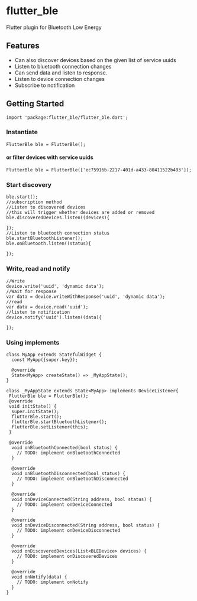 # flutter_ble

Flutter plugin for Bluetooth Low Energy

## Features

* Can also discover devices based on the given list of service uuids
* Listen to bluetooth connection changes
* Can send data and listen to response.
* Listen to device connection changes
* Subscribe to notification

## Getting Started
```
import 'package:flutter_ble/flutter_ble.dart';
```
### Instantiate
```
FlutterBle ble = FlutterBle();
```
#### or filter devices with service uuids
```
FlutterBle ble = FlutterBle(['ec75916b-2217-401d-a433-80411522b493']);
```
### Start discovery
```
ble.start();
//subscription method
//Listen to discovered devices
//this will trigger whether devices are added or removed
ble.discoveredDevices.listen((devices){

});
//Listen to bluetooth connection status
ble.startBluetoothListener();
ble.onBluetooth.listen((status){
 
});
```
### Write, read and notify
```
//Write
device.write('uuid', 'dynamic data');
//Wait for response
var data = device.writeWithResponse('uuid', 'dynamic data');
//read
var data = device.read('uuid');
//listen to notification
device.notify('uuid').listen((data){

});
```
### Using implements
```
class MyApp extends StatefulWidget {
  const MyApp({super.key});

  @override
  State<MyApp> createState() => _MyAppState();
}

class _MyAppState extends State<MyApp> implements DeviceListener{
 FlutterBle ble = FlutterBle();
 @override
 void initState() {
  super.initState();
  flutterBle.start();
  flutterBle.startBluetoothListener();
  flutterBle.setListener(this);
 }

 @override
  void onBluetoothConnected(bool status) {
    // TODO: implement onBluetoothConnected
  }

  @override
  void onBluetoothDisconnected(bool status) {
    // TODO: implement onBluetoothDisconnected
  }

  @override
  void onDeviceConnected(String address, bool status) {
    // TODO: implement onDeviceConnected
  }

  @override
  void onDeviceDisconnected(String address, bool status) {
    // TODO: implement onDeviceDisconnected
  }

  @override
  void onDiscoveredDevices(List<BLEDevice> devices) {
    // TODO: implement onDiscoveredDevices
  }

  @override
  void onNotify(data) {
    // TODO: implement onNotify
  }
}
```

